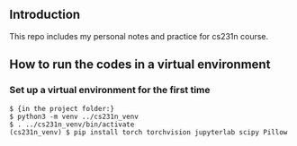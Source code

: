 ## Introduction
This repo includes my personal notes and practice for cs231n course.

## How to run the codes in a virtual environment

### Set up a virtual environment for the first time
```
$ {in the project folder:}
$ python3 -m venv ../cs231n_venv
$ . ../cs231n_venv/bin/activate
(cs231n_venv) $ pip install torch torchvision jupyterlab scipy Pillow
```
